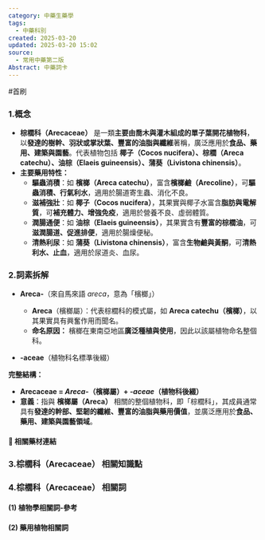 ```yaml
---
category: 中藥生藥學
tags:
  - 中藥科別
created: 2025-03-20
updated: 2025-03-20 15:02
source:
  - 常用中藥第二版
Abstract: 中藥詞卡
---
```

#首刷
### 1.概念
- **棕櫚科（Arecaceae）** 是一類**主要由喬木與灌木組成的單子葉開花植物科**，以**發達的樹幹、羽狀或掌狀葉、豐富的油脂與纖維**著稱，廣泛應用於**食品、藥用、建築與園藝**。代表植物包括 **椰子（Cocos nucifera）、棕櫚（Areca catechu）、油棕（Elaeis guineensis）、蒲葵（Livistona chinensis）**。  
- **主要藥用特性：**  
  - **驅蟲消積**：如 **檳榔（Areca catechu）**，富含**檳榔鹼（Arecoline）**，可**驅蟲消積、行氣利水**，適用於腸道寄生蟲、消化不良。  
  - **滋補強壯**：如 **椰子（Cocos nucifera）**，其果實與椰子水富含**脂肪與電解質**，可**補充體力、增強免疫**，適用於營養不良、虛弱體質。  
  - **潤腸通便**：如 **油棕（Elaeis guineensis）**，其果實含有**豐富的棕櫚油**，可**滋潤腸道、促進排便**，適用於腸燥便秘。  
  - **清熱利尿**：如 **蒲葵（Livistona chinensis）**，富含**生物鹼與黃酮**，可**清熱利水、止血**，適用於尿道炎、血尿。

### 2.詞素拆解
- **Areca-**（來自馬來語 *areca*，意為「檳榔」）  
  - **Areca**（檳榔屬）：代表棕櫚科的模式屬，如 **Areca catechu（檳榔）**，以其果實具有興奮作用而聞名。  
  - **命名原因：** 檳榔在東南亞地區**廣泛種植與使用**，因此以該屬植物命名整個科。  

- **-aceae**（植物科名標準後綴） 

**完整結構：**
- **Arecaceae = *Areca-*（檳榔屬）+ *-aceae*（植物科後綴）**  
- **意義**：指與 **檳榔屬（Areca）** 相關的整個植物科，即「棕櫚科」，其成員通常具有**發達的幹部、堅韌的纖維、豐富的油脂與藥用價值**，並廣泛應用於**食品、藥用、建築與園藝領域**。  

#### 📌 相關藥材連結



### 3.棕櫚科（Arecaceae） 相關知識點



### 4.棕櫚科（Arecaceae） 相關詞
#### (1) 植物學相關詞-參考




#### (2) 藥用植物相關詞

